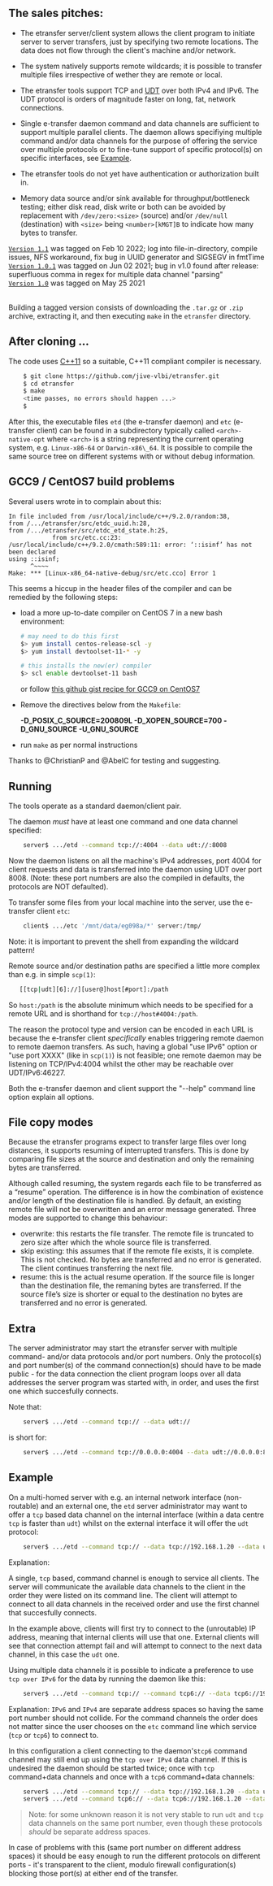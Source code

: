 ## The sales pitches:

- The etransfer server/client system allows the client program to initiate
  server to server transfers, just by specifying two remote locations. The
data does not flow through the client's machine and/or network.

- The system natively supports remote wildcards; it is possible to transfer
multiple files irrespective of wether they are remote or local.

- The etransfer tools support TCP and [UDT](https://github.com/netvirt/udt4) over both IPv4 and IPv6. The UDT protocol is orders of magnitude faster on long, fat, network connections.

- Single e-transfer daemon command and data channels are sufficient to support multiple parallel clients. The daemon allows specifiying multiple command and/or data channels for the purpose of offering the service over multiple protocols or to fine-tune support of specific protocol(s) on specific interfaces, see [Example](#Example).

- The etransfer tools do not yet have authentication or authorization built in.

- Memory data source and/or sink available for throughput/bottleneck testing; either
  disk read, disk write or both can be avoided by replacement with
    `/dev/zero:<size>` (source) and/or `/dev/null` (destination)
    with `<size>` being `<number>[kMGT]B` to indicate how many bytes to
    transfer.

<!--- line breaking in Markdown according to
      https://stackoverflow.com/a/36600196  -->
[`Version 1.1`](https://github.com/jive-vlbi/etransfer/releases/tag/v1.1) was tagged on Feb 10 2022; log into file-in-directory, compile issues, NFS workaround, fix bug in UUID generator and SIGSEGV in fmtTime<br/>
[`Version 1.0.1`](https://github.com/jive-vlbi/etransfer/releases/tag/v1.0.1) was tagged on Jun 02 2021; bug in v1.0 found after release: superfluous comma in regex for multiple data channel "parsing"<br/>
[`Version 1.0`](https://github.com/jive-vlbi/etransfer/releases/tag/v1.0) was tagged on May 25 2021<br/><br/>

Building a tagged version consists of downloading the `.tar.gz` or `.zip` archive, extracting it, and then executing `make` in the `etransfer` directory.

## After cloning ...
The code uses [C++11](https://en.wikipedia.org/wiki/C%2B%2B11) so a
suitable, C++11 compliant compiler is necessary.

```bash
    $ git clone https://github.com/jive-vlbi/etransfer.git
    $ cd etransfer
    $ make
    <time passes, no errors should happen ...>
    $
```

After this, the executable files `etd` (the e-transfer daemon) and `etc`
(e-transfer client) can be found in a subdirectory typically called
`<arch>-native-opt` where `<arch>` is a string representing the current
operating system, e.g. `Linux-x86-64` or `Darwin-x86\_64`. It is possible to
compile the same source tree on different systems with or without debug
information.

## GCC9 / CentOS7 build problems

Several users wrote in to complain about this:

    In file included from /usr/local/include/c++/9.2.0/random:38,
    from /.../etransfer/src/etdc_uuid.h:28,
    from /.../etransfer/src/etdc_etd_state.h:25,
                from src/etc.cc:23:
    /usr/local/include/c++/9.2.0/cmath:589:11: error: ‘::isinf’ has not been declared
    using ::isinf;
          ^~~~~
    Make: *** [Linux-x86_64-native-debug/src/etc.cco] Error 1

This seems a hiccup in the header files of the compiler and can be remedied
by the following steps:

- load a more up-to-date compiler on CentOS 7 in a new bash environment:
  ```bash
  # may need to do this first
  $> yum install centos-release-scl -y
  $> yum install devtoolset-11-* -y

  # this installs the new(er) compiler
  $> scl enable devtoolset-11 bash
  ```
  or follow [this github gist recipe for GCC9 on CentOS7](https://gist.github.com/nchaigne/ad06bc867f911a3c0d32939f1e930a11)

- Remove the directives below from the `Makefile`:

    **-D_POSIX_C_SOURCE=200809L -D_XOPEN_SOURCE=700 -D_GNU_SOURCE -U_GNU_SOURCE**

- run `make` as per normal instructions

Thanks to @ChristianP and @AbelC for testing and suggesting.

## Running
The tools operate as a standard daemon/client pair.

The daemon _must_ have at least one command and one data channel specified:

```bash
    server$ .../etd --command tcp://:4004 --data udt://:8008
```
Now the daemon listens on all the machine's IPv4 addresses, port 4004 for client requests and data is
transferred into the daemon using UDT over port 8008. (Note: these port numbers are also the
compiled in defaults, the protocols are NOT defaulted).

To transfer some files from your local machine into the server, use the
e-transfer client `etc`:
```bash
    client$ .../etc '/mnt/data/eg098a/*' server:/tmp/
```
Note: it is important to prevent the shell from expanding the wildcard pattern!

Remote source and/or destination paths are specified a little more complex
than e.g. in simple `scp(1)`:
```bash
   [[tcp|udt][6]://][user@]host[#port]:/path 
```
So `host:/path` is the absolute minimum which needs to be specified for a
remote URL and is shorthand for `tcp://host#4004:/path`.

The reason the protocol type and version can be encoded in each URL is
because the e-transfer client _specifically_ enables triggering remote
daemon to remote daemon transfers. As such, having a global "use IPv6"
option or "use port XXXX" (like in `scp(1)`) is not feasible; one remote
daemon may be listening on TCP/IPv4:4004 whilst the other may be reachable
over UDT/IPv6:46227.


Both the e-transfer daemon and client support the "--help" command line option explain all options.


## File copy modes

Because the etransfer programs expect to transfer large files over long
distances, it supports resuming of interrupted transfers. This is done by
comparing file sizes at the source and destination and only the remaining
bytes are transferred.

Although called resuming, the system regards each file to be transferred as
a “resume” operation. The difference is in how the combination of existence
and/or length of the destination file is handled. By default, an existing
remote file will not be overwritten and an error message generated. Three
modes are supported to change this behaviour:


- overwrite: this restarts the file transfer. The remote file is truncated
to zero size after which the whole source file is transferred.
- skip existing: this assumes that if the remote file exists, it is
complete. This is not checked. No bytes are transferred and no error is
generated. The client continues transferring the next file.
- resume: this is the actual resume operation. If the source file is longer
than the destination file, the remaning bytes are transferred. If the source
file’s size is shorter or equal to the destination no bytes are transferred
and no error is generated.


## Extra
The server administrator may start the etransfer server with multiple
command- and/or data protocols and/or port numbers. Only the protocol(s) and
port number(s) of the command connection(s) should have to be made public - 
for the data connection the client program loops over all data addresses the
server program was started with, in order, and uses the first one which
succesfully connects.

Note that:
```bash
    server$ .../etd --command tcp:// --data udt://
```

is short for:

```bash
    server$ .../etd --command tcp://0.0.0.0:4004 --data udt://0.0.0.0:8008
```


## Example

On a multi-homed server with e.g. an internal network interface
(non-routable) and an external one, the `etd` server administrator may want
to offer a `tcp` based data channel on the internal interface (within a data
centre `tcp` is faster than `udt`) whilst on the external interface it will
offer the `udt` protocol:

```bash
    server$ .../etd --command tcp:// --data tcp://192.168.1.20 --data udt://192.42.120.32 ...
```

Explanation:

A single, `tcp` based, command channel is enough to service all clients. The
server will communicate the available data channels to the client in the
order they were listed on its command line. The client will attempt to
connect to all data channels in the received order and use the first
channel that succesfully connects.

In the example above, clients will first try to connect to the (unroutable) IP
address, meaning that internal clients will use that one. External clients
will see that connection attempt fail and will attempt to connect to the
next data channel, in this case the `udt` one.


Using multiple data channels it is possible to indicate a preference to use
`tcp over IPv6` for the data by running the daemon like this:

```bash
    server$ .../etd --command tcp:// --command tcp6:// --data tcp6://192.168.1.20 --data tcp://192.168.1.20 ...
```

Explanation: `IPv6` and `IPv4` are separate address spaces so having the
same port number should not collide. For the command channels the order does
not matter since the user chooses on the `etc` command line which service
(`tcp` or `tcp6`) to connect to.

In this configuration a client connecting to the daemon's`tcp6` command channel may still end up using the `tcp over IPv4` data channel. If this is undesired the daemon should be
started twice; once with `tcp` command+data channels and once with a `tcp6`
command+data channels:

```bash
    server$ .../etd --command tcp:// --data tcp://192.168.1.20 --data udt://:8009
    server$ .../etd --command tcp6:// --data tcp6://192.168.1.20 --data udt6://:8009 ...
```

> Note: for some unknown reason it is not very stable to run `udt` and
> `tcp` data channels on the same port number, even though these protocols
> _should_ be separate address spaces. 

In case of problems with this (same port number on different address spaces)
it should be easy enough to run the different protocols on different ports -
it's transparent to the client, modulo firewall configuration(s) blocking
those port(s) at either end of the transfer.
